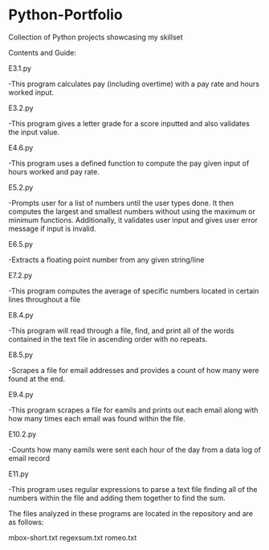 # Python-Portfolio
Collection of Python projects showcasing my skillset

Contents and Guide:

E3.1.py

-This program calculates pay (including overtime) with a pay rate and hours worked input.

E3.2.py

-This program gives a letter grade for a score inputted and also validates the input value.

E4.6.py

-This program uses a defined function to compute the pay given input of hours worked and pay rate.

E5.2.py

-Prompts user for a list of numbers until the user types done. It then computes the largest and smallest numbers without using the maximum or minimum functions. Additionally, it validates user input and gives user error message if input is invalid.

E6.5.py

-Extracts a floating point number from any given string/line

E7.2.py

-This program computes the average of specific numbers located in certain lines throughout a file

E8.4.py

-This program will read through a file, find, and print all of the words contained in the text file in ascending order with no repeats.

E8.5.py

-Scrapes a file for email addresses and provides a count of how many were found at the end.

E9.4.py

-This program scrapes a file for eamils and prints out each email along with how many times each email was found within the file.

E10.2.py

-Counts how many eamils were sent each hour of the day from a data log of email record

E11.py

-This program uses regular expressions to parse a text file finding all of the numbers within the file and adding them together to find the sum.


The files analyzed in these programs are located in the repository and are as follows:

mbox-short.txt
regexsum.txt
romeo.txt
